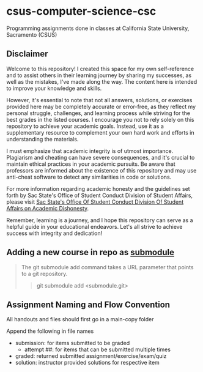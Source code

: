 # csus-computer-science-csc

Programming assignments done in classes at California State University, Sacramento (CSUS)

## Disclaimer 

Welcome to this repository! I created this space for my own self-reference and to assist others in their learning journey by sharing my successes, as well as the mistakes, I've made along the way. The content here is intended to improve your knowledge and skills.

However, it's essential to note that not all answers, solutions, or exercises provided here may be completely accurate or error-free, as they reflect my personal struggle, challenges, and learning process while striving for the best grades in the listed courses. I encourage you not to rely solely on this repository to achieve your academic goals. Instead, use it as a supplementary resource to complement your own hard work and efforts in understanding the materials.

I must emphasize that academic integrity is of utmost importance. Plagiarism and cheating can have severe consequences, and it's crucial to maintain ethical practices in your academic pursuits. Be aware that professors are informed about the existence of this repository and may use anti-cheat software to detect any similarities in code or solutions.

For more information regarding academic honesty and the guidelines set forth by Sac State's Office of Student Conduct Division of Student Affairs, please visit [Sac State's Office Of Student Conduct Division Of Student Affairs on Academic Dishonesty]( https://www.csus.edu/student-affairs/student-conduct/academic-dishonesty.html).

Remember, learning is a journey, and I hope this repository can serve as a helpful guide in your educational endeavors. Let's all strive to achieve success with integrity and dedication!

## Adding a new course in repo as [submodule](https://www.atlassian.com/git/tutorials/git-submodule)

>The git submodule add command takes a URL parameter that points to a git repository.
>>git submodule add <submodule.git>

## Assignment Naming and Flow Convention

All handouts and files should first go in a main-copy folder

Append the following in file names

- submission: for items submitted to be graded
  - attempt ##: for items that can be submitted multiple times
- graded: returned submitted assignment/exercise/exam/quiz
- solution: instructor provided solutions for respective item

